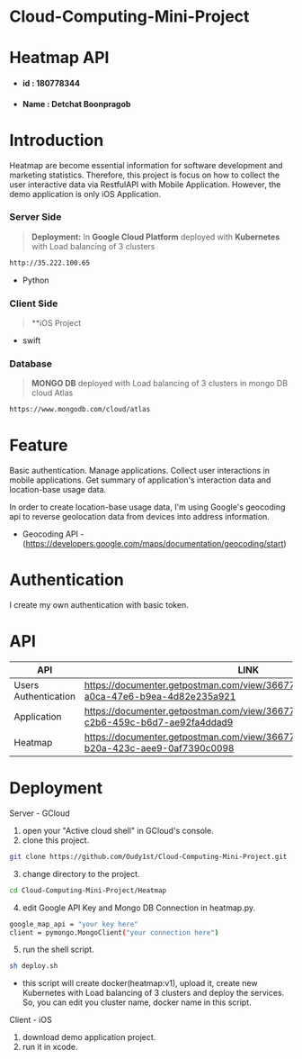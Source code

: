 # Cloud-Computing-Mini-Project
# Heatmap API
* #### id   : 180778344
* #### Name : Detchat Boonpragob


# Introduction
  Heatmap are become essential information for software development and marketing statistics. Therefore, this project is focus on how to collect the user interactive data via RestfulAPI with Mobile Application. However, the demo application is only iOS Application. 

### Server Side
> **Deployment:** In **Google Cloud Platform**  deployed with **Kubernetes**  with Load balancing of 3 clusters

```sh
http://35.222.100.65
```

* Python 

### Client Side
> **iOS Project 

* swift

### Database
> **MONGO DB** deployed with Load balancing of 3 clusters in mongo DB cloud Atlas

```sh
https://www.mongodb.com/cloud/atlas
```


# Feature
Basic authentication.
Manage applications.
Collect user interactions in mobile applications. 
Get summary of application's interaction data and location-base usage data.

In order to create location-base usage data, I'm using Google's geocoding api to reverse geolocation data from devices into address information.

* Geocoding API - (https://developers.google.com/maps/documentation/geocoding/start) 

# Authentication
I create my own authentication with basic token.

# API 
| API | LINK |
| ------ | ------ |
| Users Authentication | https://documenter.getpostman.com/view/3667784/S17uu7D1#81b2bfb7-a0ca-47e6-b9ea-4d82e235a921 |
| Application | https://documenter.getpostman.com/view/3667784/S17uu7D1#ce81d0d1-c2b6-459c-b6d7-ae92fa4ddad9 |
| Heatmap | https://documenter.getpostman.com/view/3667784/S17uu7D1#da62a26f-b20a-423c-aee9-0af7390c0098 |

# Deployment

Server - GCloud
1. open your "Active cloud shell" in GCloud's console.
2. clone this project.
```sh
git clone https://github.com/Oudy1st/Cloud-Computing-Mini-Project.git
```
3. change directory to the project.
```sh
cd Cloud-Computing-Mini-Project/Heatmap
```
4. edit Google API Key and Mongo DB Connection in heatmap.py.
```sh
google_map_api = "your key here"
client = pymongo.MongoClient("your connection here")
```
5. run the shell script.
```sh
sh deploy.sh
```
* this script will create docker(heatmap:v1), upload it, create new Kubernetes with Load balancing of 3 clusters and deploy the services. So, you can edit you cluster name, docker name in this script.

Client - iOS
1. download demo application project.
2. run it in xcode.

 
